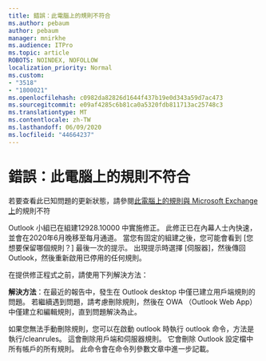 ```yaml
---
title: 錯誤：此電腦上的規則不符合
ms.author: pebaum
author: pebaum
manager: mnirkhe
ms.audience: ITPro
ms.topic: article
ROBOTS: NOINDEX, NOFOLLOW
localization_priority: Normal
ms.custom:
- "3518"
- "1800021"
ms.openlocfilehash: c0982da82826d1644f437b19e0d343a59d7ac473
ms.sourcegitcommit: e09af4285c6b81ca0a5320fdb811713ac25748c3
ms.translationtype: MT
ms.contentlocale: zh-TW
ms.lasthandoff: 06/09/2020
ms.locfileid: "44664237"
---
```

# <a name="error-the-rules-on-this-computer-do-not-match"></a>錯誤：此電腦上的規則不符合

若要查看此已知問題的更新狀態，請參閱[此電腦上的規則與 Microsoft Exchange 上](https://support.office.com/article/d032e037-b224-429e-b325-633afde9b5f0)的規則不符

Outlook 小組已在組建12928.10000 中實施修正。 此修正已在內幕人士內快速，並會在2020年6月晚移至每月通道。 當您有固定的組建之後，您可能會看到 [您想要保留哪個規則？] 最後一次的提示。 出現提示時選擇 [伺服器]，然後傳回 Outlook，然後重新啟用已停用的任何規則。

在提供修正程式之前，請使用下列解決方法：

**解決方法**：在最近的報告中，發生在 Outlook desktop 中僅已建立用戶端規則的問題。 若繼續遇到問題，請考慮刪除規則，然後在 OWA （Outlook Web App）中僅建立和編輯規則，直到問題解決為止。

如果您無法手動刪除規則，您可以在啟動 outlook 時執行 outlook 命令，方法是執行/cleanrules。 這會刪除用戶端和伺服器規則。 它會刪除 Outlook 設定檔中所有帳戶的所有規則。 此命令會在命令列參數文章中進一步記載。


